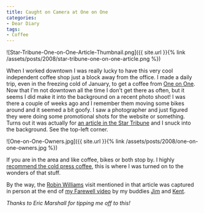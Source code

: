 ```yaml
---
title: Caught on Camera at One on One
categories:
- Dear Diary
tags:
- Coffee
---
```


![Star-Tribune-One-on-One-Article-Thumbnail.png]({{ site.url }}{% link /assets/posts/2008/star-tribune-one-on-one-article.png %})

When I worked downtown I was really lucky to have this very cool independent coffee shop just a block away from the office. I made a daily trip, even in the freezing cold of January, to get a coffee from [One on One](http://www.oneononebike.com/). Now that I'm not downtown all the time I don't get there as often, but it seems I did make it into the background on a recent photo shoot!
I was there a couple of weeks ago and I remember them moving some bikes around and it seemed a bit goofy. I saw a photographer and just figured they were doing some promotional shots for the website or something. Turns out it was actually for [an article in the Star Tribune](http://www.startribune.com/business/33478314.html) and I snuck into the background. See the top-left corner.

![One-on-One-Owners.jpg]({{ site.url }}{% link /assets/posts/2008/one-on-one-owners.jpg %})

If you are in the area and like coffee, bikes or both stop by. I highly [recommend the cold press coffee](/thingelstad/cold-press-coffee), this is where I was turned on to the wonders of that stuff.

By the way, the [Robin Williams](http://www.robinwilliams.com/) visit mentioned in that article was captured in person at the end of [my Farewell video](/thingelstad/farewell-video) by my buddies [Jim](http://www.jimbernard.net/) and [Kent](http://www.thetangens.net/).

_Thanks to Eric Marshall for tipping me off to this!_
  

